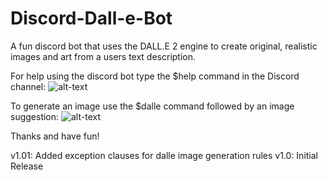 # Discord-Dall-e-Bot

A fun discord bot that uses the DALL.E 2 engine to create original, realistic images and art from a users text description.

For help using the discord bot type the $help command in the Discord channel:
![alt-text](https://github.com/w0ngja/Discord-Dalle-Bot/blob/main/readme_misc/readme_help_command.PNG)

To generate an image use the $dalle command followed by an image suggestion:
![alt-text](https://github.com/w0ngja/Discord-Dalle-Bot/blob/main/readme_misc/readme_dalle_command.PNG)

Thanks and have fun!

  v1.01: Added exception clauses for dalle image generation rules
  v1.0: Initial Release

